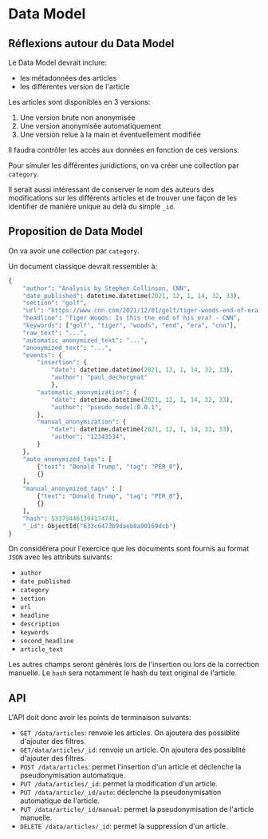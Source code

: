 # Data Model

## Réflexions autour du Data Model

Le Data Model devrait inclure:

- les métadonnées des articles
- les différentes version de l'article

Les articles sont disponibles en 3 versions:

1. Une version brute non anonymisée
2. Une version anonymisée automatiquement
3. Une version relue à la main et éventuellement modifiée

Il faudra contrôler les accès aux données en fonction de ces versions.

Pour simuler les différentes juridictions, on va créer une collection par `category`.

Il serait aussi intéressant de conserver le nom des auteurs des modifications sur les différents articles et de trouver une façon de les identifier de manière unique au delà du simple `_id`.

## Proposition de Data Model

On va avoir une collection par `category`.

Un document classique devrait ressembler à:

```python
{
    "author": "Analysis by Stephen Collinson, CNN",
    "date_published": datetime.datetime(2021, 12, 1, 14, 32, 33),
    "section": "golf",
    "url": "https://www.cnn.com/2021/12/01/golf/tiger-woods-end-of-era-meanwhile-spt-intl/index.html",
    "headline": "Tiger Woods: Is this the end of his era? - CNN",
    "keywords": ["golf", "tiger", "woods", "end", "era", "cnn"],
    "raw_text": "...",
    "automatic_anonymized_text": "...",
    "anonymized_text": "...",
    "events": {
        "insertion": {
            "date": datetime.datetime(2021, 12, 1, 14, 32, 33),
            "author": "paul_dechorgnat"
            },
        "automatic_anonymization": {
            "date": datetime.datetime(2021, 12, 1, 14, 32, 33),
            "author": "pseudo_model:0.0.1",
        },
        "manual_anonymization": {
            "date": datetime.datetime(2021, 12, 1, 14, 32, 33),
            "author": "12343534",
        }
    },
    "auto_anonymized_tags": [
        {"text": "Donald Trump", "tag": "PER_0"},
        {}
    ],
    "manual_anonymized_tags" : [
        {"text": "Donald Trump", "tag": "PER_0"},
        {}
    ],
    "hash": 533794461304174741,
    "_id": ObjectId("633c6473b9daeb8a90169dcb")
}
```

On considérera pour l'exercice que les documents sont fournis au format `JSON` avec les attributs suivants:

- `author`
- `date_published`
- `category`
- `section`
- `url`
- `headline`
- `description`
- `keywords`
- `second_headline`
- `article_text`

Les autres champs seront générés lors de l'insertion ou lors de la correction manuelle. Le `hash` sera notamment le hash du text original de l'article.

## API

L'API doit donc avoir les points de terminaison suivants:

- `GET /data/articles`: renvoie les articles. On ajoutera des possiblité d'ajouter des filtres.
- `GET/data/articles/_id`: renvoie un article. On ajoutera des possiblité d'ajouter des filtres.
- `POST /data/articles`: permet l'insertion d'un article et déclenche la pseudonymisation automatique.
- `PUT /data/articles/_id`: permet la modification d'un article.
- `PUT /data/article/_id/auto`: déclenche la pseudonymisation automatique de l'article.
- `PUT /data/article/_id/manual`: permet la pseudonymisation de l'article manuelle.
- `DELETE /data/articles/_id`: permet la suppression d'un article.

